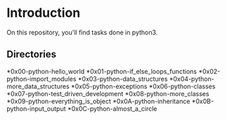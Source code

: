 # Introduction
On this repository, you'll find tasks done in python3. 

## Directories
*0x00-python-hello_world
*0x01-python-if_else_loops_functions
*0x02-python-import_modules
*0x03-python-data_structures
*0x04-python-more_data_structures
*0x05-python-exceptions
*0x06-python-classes
*0x07-python-test_driven_development
*0x08-python-more_classes
*0x09-python-everything_is_object
*0x0A-python-inheritance
*0x0B-python-input_output
*0x0C-python-almost_a_circle

